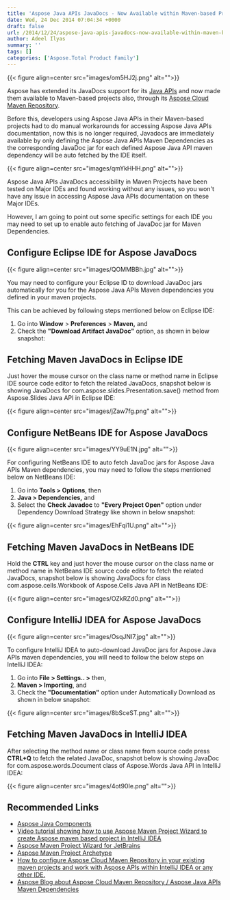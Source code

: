 ```yaml
---
title: 'Aspose Java APIs JavaDocs - Now Available within Maven-based Projects'
date: Wed, 24 Dec 2014 07:04:34 +0000
draft: false
url: /2014/12/24/aspose-java-apis-javadocs-now-available-within-maven-based-projects/
author: Adeel Ilyas
summary: ''
tags: []
categories: ['Aspose.Total Product Family']
---
```




{{< figure align=center src="images/om5HJ2j.png" alt="">}}


Aspose has extended its JavaDocs support for its [Java APIs][1] and now made them available to Maven-based projects also, through its [Aspose Cloud Maven Repository][2].

Before this, developers using Aspose Java APIs in their Maven-based projects had to do manual workarounds for accessing Aspose Java APIs documentation, now this is no longer required, Javadocs are immediately available by only defining the Aspose Java APIs Maven Dependencies as the corresponding JavaDoc jar for each defined Aspose Java API maven dependency will be auto fetched by the IDE itself.



{{< figure align=center src="images/qmYkHHH.png" alt="">}}


Aspose Java APIs JavaDocs accessibility in Maven Projects have been tested on Major IDEs and found working without any issues, so you won't have any issue in accessing Aspose Java APIs documentation on these Major IDEs.

However, I am going to point out some specific settings for each IDE you may need to set up to enable auto fetching of JavaDoc jar for Maven Dependencies.

## Configure Eclipse IDE for Aspose JavaDocs



{{< figure align=center src="images/QOMMBBh.jpg" alt="">}}


You may need to configure your Eclipse ID to download JavaDoc jars automatically for you for the Aspose Java APIs Maven dependencies you defined in your maven projects.

This can be achieved by following steps mentioned below on Eclipse IDE:

1.  Go into **Window** \> **Preferences** \> **Maven,** and
2.  Check the **"Download Artifact JavaDoc"** option, as shown in below snapshot:

## Fetching Maven JavaDocs in Eclipse IDE

Just hover the mouse cursor on the class name or method name in Eclipse IDE source code editor to fetch the related JavaDocs, snapshot below is showing JavaDocs for com.aspose.slides.Presentation.save() method from Aspose.Slides Java API in Eclipse IDE:



{{< figure align=center src="images/jZaw7fg.png" alt="">}}


## Configure NetBeans IDE for Aspose JavaDocs



{{< figure align=center src="images/YY9uE1N.jpg" alt="">}}


For configuring NetBeans IDE to auto fetch JavaDoc jars for Aspose Java APIs Maven dependencies, you may need to follow the steps mentioned below on NetBeans IDE:

1.  Go into **Tools > Options**, then
2.  **Java > Dependencies,** and
3.  Select the **Check Javadoc** to **"Every Project Open"** option under Dependency Download Strategy like shown in below snapshot:



{{< figure align=center src="images/EhFqi1U.png" alt="">}}


## Fetching Maven JavaDocs in NetBeans IDE

Hold the **CTRL** key and just hover the mouse cursor on the class name or method name in NetBeans IDE source code editor to fetch the related JavaDocs, snapshot below is showing JavaDocs for class com.aspose.cells.Workbook of Aspose.Cells Java API in NetBeans IDE:



{{< figure align=center src="images/OZkRZd0.png" alt="">}}


## Configure IntelliJ IDEA for Aspose JavaDocs



{{< figure align=center src="images/OsqJNI7.jpg" alt="">}}


To configure IntelliJ IDEA to auto-download JavaDoc jars for Aspose Java APIs maven dependencies, you will need to follow the below steps on IntelliJ IDEA:

1.  Go into **File > Settings.. >** then,
2.  **Maven > Importing**, and
3.  Check the **"Documentation"** option under Automatically Download as shown in below snapshot:



{{< figure align=center src="images/8bSceST.png" alt="">}}


## Fetching Maven JavaDocs in IntelliJ IDEA

After selecting the method name or class name from source code press **CTRL+Q** to fetch the related JavaDoc, snapshot below is showing JavaDoc for com.aspose.words.Document class of Aspose.Words Java API in IntelliJ IDEA:



{{< figure align=center src="images/4ot90Ie.png" alt="">}}


## Recommended Links

*   [Aspose Java Components][3]
*   [Video tutorial showing how to use Aspose Maven Project Wizard to create Aspose maven based project in IntelliJ IDEA][4]
*   [Aspose Maven Project Wizard for JetBrains][5]
*   [Aspose Maven Project Archetype][6]
*   [How to configure Aspose Cloud Maven Repository in your existing maven projects and work with Aspose APIs within IntelliJ IDEA or any other IDE.][7]
*   [Aspose Blog about Aspose Cloud Maven Repository / Aspose Java APIs Maven Dependencies][8]




[1]: https://products.aspose.com/total/java
[2]: http://maven.aspose.com/artifactory/simple/ext-release-local/
[3]: https://products.aspose.com/total/java
[4]: http://youtu.be/ChlojcMrWRY
[5]: https://blog.aspose.com/2014/11/26/aspose-maven-for-jetbrains-new-plugin-released/
[6]: https://blog.aspose.com/2014/10/03/aspose-maven-dependencies-integrates-with-jetbrains-ide/
[7]: https://docs.aspose.com/
[8]: https://blog.aspose.com/2014/08/12/aspose-for-maven-aspose-cloud-maven-repository/




